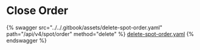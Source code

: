 # Close Order

{% swagger src="../../.gitbook/assets/delete-spot-order.yaml" path="/api/v4/spot/order" method="delete" %}
[delete-spot-order.yaml](../../.gitbook/assets/delete-spot-order.yaml)
{% endswagger %}
